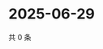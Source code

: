 # 2025-06-29

共 0 条

<!-- BEGIN ZHIHUVIDEO -->
<!-- 最后更新时间 Sun Jun 29 2025 01:09:27 GMT+0800 (China Standard Time) -->

<!-- END ZHIHUVIDEO -->
